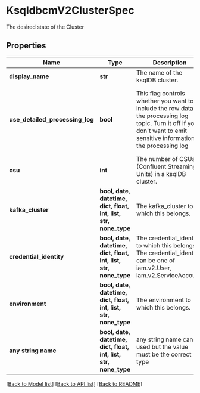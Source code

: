 # KsqldbcmV2ClusterSpec

The desired state of the Cluster

## Properties
Name | Type | Description | Notes
------------ | ------------- | ------------- | -------------
**display_name** | **str** | The name of the ksqlDB cluster. | [optional] 
**use_detailed_processing_log** | **bool** | This flag controls whether you want to include the row data in the processing log topic. Turn it off if you don&#39;t want to emit sensitive information to the processing log  | [optional]  if omitted the server will use the default value of True
**csu** | **int** | The number of CSUs (Confluent Streaming Units) in a ksqlDB cluster. | [optional] 
**kafka_cluster** | **bool, date, datetime, dict, float, int, list, str, none_type** | The kafka_cluster to which this belongs. | [optional] 
**credential_identity** | **bool, date, datetime, dict, float, int, list, str, none_type** | The credential_identity to which this belongs. The credential_identity can be one of iam.v2.User, iam.v2.ServiceAccount. | [optional] 
**environment** | **bool, date, datetime, dict, float, int, list, str, none_type** | The environment to which this belongs. | [optional] 
**any string name** | **bool, date, datetime, dict, float, int, list, str, none_type** | any string name can be used but the value must be the correct type | [optional]

[[Back to Model list]](../README.md#documentation-for-models) [[Back to API list]](../README.md#documentation-for-api-endpoints) [[Back to README]](../README.md)



